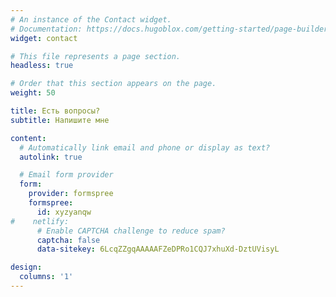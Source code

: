 ```yaml
---
# An instance of the Contact widget.
# Documentation: https://docs.hugoblox.com/getting-started/page-builder/
widget: contact

# This file represents a page section.
headless: true

# Order that this section appears on the page.
weight: 50

title: Есть вопросы?
subtitle: Напишите мне

content:
  # Automatically link email and phone or display as text?
  autolink: true

  # Email form provider
  form:
    provider: formspree
    formspree:
      id: xyzyanqw
#    netlify:
      # Enable CAPTCHA challenge to reduce spam?
      captcha: false
      data-sitekey: 6LcqZZgqAAAAAFZeDPRo1CQJ7xhuXd-DztUVisyL

design:
  columns: '1'
---
```

